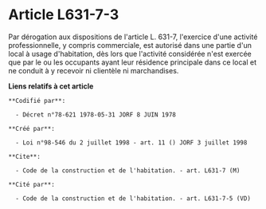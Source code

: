 # Article L631-7-3

Par dérogation aux dispositions de l'article L. 631-7, l'exercice d'une activité professionnelle, y compris commerciale, est
autorisé dans une partie d'un local à usage d'habitation, dès lors que l'activité considérée n'est exercée que par le ou les
occupants ayant leur résidence principale dans ce local et ne conduit à y recevoir ni clientèle ni marchandises.

**Liens relatifs à cet article**

	**Codifié par**:

	  - Décret n°78-621 1978-05-31 JORF 8 JUIN 1978

	**Créé par**:

	  - Loi n°98-546 du 2 juillet 1998 - art. 11 () JORF 3 juillet 1998

	**Cite**:

	  - Code de la construction et de l'habitation. - art. L631-7 (M)

	**Cité par**:

	  - Code de la construction et de l'habitation. - art. L631-7-5 (VD)
